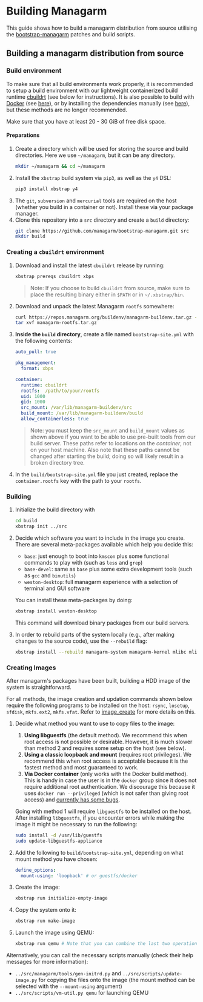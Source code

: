 # Building Managarm

This guide shows how to build a managarm distribution from source utilising the [bootstrap-managarm](https://github.com/managarm/bootstrap-managarm) patches and build scripts.

## Building a managarm distribution from source

### Build environment
To make sure that all build environments work properly, it is recommended to
setup a build environment with our lightweight containerized build runtime [cbuildrt](https://github.com/managarm/cbuildrt) (see below for instructions).
It is also possible to build with [Docker](https://www.docker.com/) 
(see [here](with-docker.md)), or by installing the dependencies manually (see [here](with-manual.md)), but these methods are no longer recommended.

Make sure that you have at least 20 - 30 GiB of free disk space.

#### Preparations

1.  Create a directory which will be used for storing the
source and build directories. Here we use `~/managarm`, but it can be any directory.
    ```sh
    mkdir ~/managarm && cd ~/managarm
    ```
1.  Install the `xbstrap` build system via `pip3`, as well as the `y4` DSL:
    ```bash
    pip3 install xbstrap y4
    ```
1.  The `git`, `subversion` and `mercurial` tools are required on the host (whether you build in a container or not). Install these via your package manager.
1.  Clone this repository into a `src` directory and create a `build` directory:
    ```bash
    git clone https://github.com/managarm/bootstrap-managarm.git src
    mkdir build
    ```

### Creating a `cbuildrt` environment

1.  Download and install the latest `cbuildrt` release by running:
    ```bash
    xbstrap prereqs cbuildrt xbps
    ```
    > Note: If you choose to build `cbuildrt` from source, make sure to place the resulting binary either in `$PATH` or in `~/.xbstrap/bin`.

1.  Download and unpack the latest Managarm `rootfs` somewhere:
    ```bash
    curl https://repos.managarm.org/buildenv/managarm-buildenv.tar.gz -o managarm-rootfs.tar.gz
    tar xvf managarm-rootfs.tar.gz
    ```
1.  **Inside the `build` directory**, create a file named `bootstrap-site.yml` with the following contents:
    ```yml
    auto_pull: true

    pkg_management:
      format: xbps

    container:
      runtime: cbuildrt
      rootfs:  /path/to/your/rootfs
      uid: 1000
      gid: 1000
      src_mount: /var/lib/managarm-buildenv/src
      build_mount: /var/lib/managarm-buildenv/build
      allow_containerless: true
    ```
    > Note: you must keep the `src_mount` and `build_mount` values as shown above if you want to be able to use pre-built tools from our build server. These paths refer to locations on the *container*, not on your host machine. Also note that these paths cannot be changed after starting the build; doing so will likely result in a broken directory tree.
1.  In the `build/bootstrap-site.yml` file you just created, replace the `container.rootfs` key with the path to your `rootfs`.


### Building
1.  Initialize the build directory with
	```bash
	cd build
	xbstrap init ../src
	```

1.  Decide which software you want to include in the image you create. There are several meta-packages available which help you decide this:
    * `base`: just enough to boot into `kmscon` plus some functional commands to play with (such as `less` and `grep`)
    * `base-devel`: same as `base` plus some extra development tools (such as `gcc` and `binutils`)
    * `weston-desktop`: full managarm experience with a selection of terminal and GUI software

    You can install these meta-packages by doing:

    ```bash
    xbstrap install weston-desktop
    ```

    This command will download binary packages from our build servers.

1.  In order to rebuild parts of the system locally (e.g., after making changes to the source code), use the `--rebuild` flag:

	```bash
	xbstrap install --rebuild managarm-system managarm-kernel mlibc mlibc-headers
	```

### Creating Images
After managarm's packages have been built, building a HDD image of the system is straightforward. 

For all methods, the image creation and updation commands shown below require the following programs to be installed on the host:
`rsync`, `losetup`, `sfdisk`, `mkfs.ext2`, `mkfs.vfat`. Refer to [image_create](https://github.com/qookei/image_create#requirements) for more details on this.

1.  Decide what method you want to use to copy files to the image:
	1. **Using libguestfs** (the default method). We recommend this when root access is not possible or desirable. However, it is much slower than method 2 and requires some setup on the host (see below).
	1. **Using a classic loopback and mount** (requires root privileges). We recommend this when root access is acceptable because it is the fastest method and most guaranteed to work.
	1. **Via Docker container** (only works with the Docker build method). This is handy in case the user is in the `docker` group since it does not require additional root authentication. We discourage this because it uses `docker run --privileged` (which is not safer than giving root access) and [currently has some bugs](https://github.com/managarm/bootstrap-managarm/issues/103).

	Going with method 1 will require `libguestfs` to be installed on the host.
	After installing `libguestfs`, if you encounter errors while making the image it might be necessary to run the following:
	```bash
	sudo install -d /usr/lib/guestfs
	sudo update-libguestfs-appliance
	```
1.  Add the following to `build/bootstrap-site.yml`, depending on what mount method you have chosen:
	```yaml
	define_options:
	  mount-using: 'loopback' # or guestfs/docker
	```
1.  Create the image:
	```bash
	xbstrap run initialize-empty-image
	```
1.  Copy the system onto it:
	```bash
	xbstrap run make-image
	```
1.  Launch the image using QEMU:
	```bash
	xbstrap run qemu # Note that you can combine the last two operations: xbstrap run make-image qemu
	```

Alternatively, you can call the necessary scripts manually (check their help messages for more information):
* `../src/managarm/tools/gen-initrd.py` and `../src/scripts/update-image.py` for copying the files onto the image (the mount method can be selected with the `--mount-using` argument)
* `../src/scripts/vm-util.py qemu` for launching QEMU
